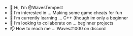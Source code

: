- 👋 Hi, I’m @WavesTempest
- 👀 I’m interested in ... Making some game cheats for fun
- 🌱 I’m currently learning ... C++ (though im only a beginner
- 💞️ I’m looking to collaborate on ... beginner projects
- 📫 How to reach me ...  Waves#1000 on discord

<!---
WavesTempest/WavesTempest is a ✨ special ✨ repository because its `README.md` (this file) appears on your GitHub profile.
You can click the Preview link to take a look at your changes.
--->
